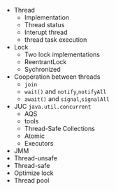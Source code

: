 * Thread
  * Implementation
  * Thread status
  * Interupt thread
  * thread task execution
* Lock
  * Two lock implementations
  * ReentrantLock
  * Sychronized
* Cooperation between threads
  * `join`
  * `wait()` and `notify`,`notifyAll`
  * `await()` and `signal`,`signalAll`
* JUC `java.util.concurrent`
  *  AQS
  *  tools
  *  Thread-Safe Collections
  *  Atomic
  *  Executors
* JMM
* Thread-unsafe
* Thread-safe
* Optimize lock
* Thread pool


